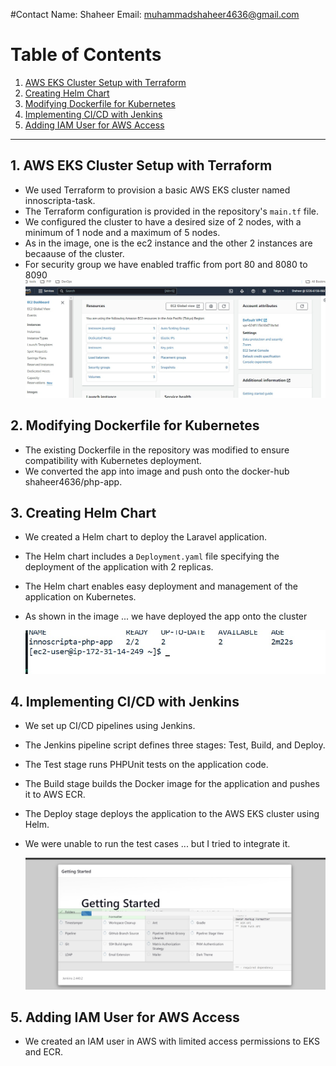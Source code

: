 #Contact 
Name: Shaheer
Email: muhammadshaheer4636@gmail.com
# Table of Contents

1. [AWS EKS Cluster Setup with Terraform](#aws-eks-cluster-setup-with-terraform)
2. [Creating Helm Chart](#creating-helm-chart)
3. [Modifying Dockerfile for Kubernetes](#modifying-dockerfile-for-kubernetes)
4. [Implementing CI/CD with Jenkins](#implementing-cicd-with-jenkins)
5. [Adding IAM User for AWS Access](#adding-iam-user-for-aws-access)


---

## 1. AWS EKS Cluster Setup with Terraform

- We used Terraform to provision a basic AWS EKS cluster named innoscripta-task.
- The Terraform configuration is provided in the repository's `main.tf` file.
- We configured the cluster to have a desired size of 2 nodes, with a minimum of 1 node and a maximum of 5 nodes.
- As in the image, one is the ec2 instance and the other 2 instances are becaause of the cluster.
- For security group we have enabled traffic from port 80 and 8080 to 8090
  ![AWS EKS Cluster Setup](https://github.com/Shaheer4636/innoscipta_task/blob/main/1%20(2).jpeg)

## 2. Modifying Dockerfile for Kubernetes

- The existing Dockerfile in the repository was modified to ensure compatibility with Kubernetes deployment.
- We converted the app into image and push onto the docker-hub shaheer4636/php-app.

## 3. Creating Helm Chart

- We created a Helm chart to deploy the Laravel application.
- The Helm chart includes a `Deployment.yaml` file specifying the deployment of the application with 2 replicas.
- The Helm chart enables easy deployment and management of the application on Kubernetes.
- As shown in the image ... we have deployed the app onto the cluster
  
  ![Creating Helm Chart](https://github.com/Shaheer4636/innoscipta_task/blob/main/2.jpeg)


## 4. Implementing CI/CD with Jenkins

- We set up CI/CD pipelines using Jenkins.
- The Jenkins pipeline script defines three stages: Test, Build, and Deploy.
- The Test stage runs PHPUnit tests on the application code.
- The Build stage builds the Docker image for the application and pushes it to AWS ECR.
- The Deploy stage deploys the application to the AWS EKS cluster using Helm.
- We were unable to run the test cases ... but I tried to integrate it.
  
  ![Implementing CI/CD with Jenkins](https://github.com/Shaheer4636/innoscipta_task/blob/main/3.jpeg)

## 5. Adding IAM User for AWS Access

- We created an IAM user in AWS with limited access permissions to EKS and ECR. 
